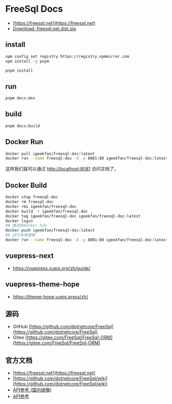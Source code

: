# FreeSql Docs

- [https://freesql.net](https://freesql.net)
- [Download: freesql.net.dist.zip](https://github.com/2881099/FreeSql.Wiki.VuePress/files/11719032/freesql.net.dist.zip)

## install

```bash
npm config set registry https://registry.npmmirror.com
npm install -g pnpm
```

```bash
pnpm install
```

## run

```bash
pnpm docs:dev
```

## build

```bash
pnpm docs:build
```

## Docker Run

```bash
docker pull igeekfan/freesql-doc:latest
docker run --name freesql-doc -d -p 8081:80 igeekfan/freesql-doc:latest
```

这样我们就可以通过 [http://localhost:8081](http://localhost:8081) 访问文档了。

## Docker Build

```bash
docker stop freesql-doc
docker rm freesql-doc
docker rmi igeekfan/freesql-doc
docker build -t igeekfan/freesql-doc .
docker tag igeekfan/freesql-doc igeekfan/freesql-doc:latest
docker login
## 推送到docker hub
docker push igeekfan/freesql-doc:latest
## 运行本地镜像
docker run --name freesql-doc -d -p 8081:80 igeekfan/freesql-doc:latest
```

## vuepress-next

- <https://vuepress.vuejs.org/zh/guide/>

## vuepress-theme-hope

- <https://theme-hope.vuejs.press/zh/>

## 源码

- GitHub [https://github.com/dotnetcore/FreeSql](https://github.com/dotnetcore/FreeSql)
- Gitee [https://gitee.com/FreeSql/FreeSql-ORM](https://gitee.com/FreeSql/FreeSql-ORM)

## 官方文档

- [https://freesql.net](https://freesql.net)
- [https://github.com/dotnetcore/FreeSql/wiki](https://github.com/dotnetcore/FreeSql/wiki)
- [API参考 (国内镜像)](http://124.221.134.143:8082/api/index.html)
- [API参考](https://dotnetcore.github.io/FreeSql/index.html)
